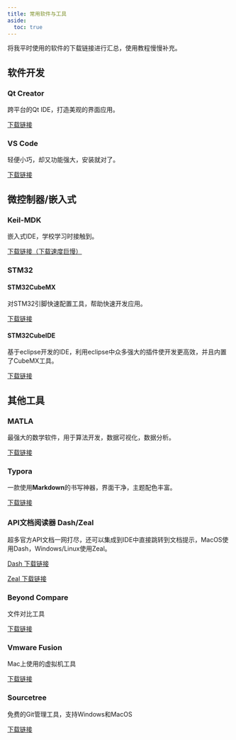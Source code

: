 ```yaml
---
title: 常用软件与工具
aside:
  toc: true
---
```


将我平时使用的软件的下载链接进行汇总，使用教程慢慢补充。

<!--more-->

## 软件开发

### Qt Creator

跨平台的Qt IDE，打造美观的界面应用。

[下载链接](https://download.qt.io/archive/)

### VS Code

轻便小巧，却又功能强大，安装就对了。

[下载链接](https://code.visualstudio.com)

## 微控制器/嵌入式

### Keil-MDK

嵌入式IDE，学校学习时接触到。

[下载链接（下载速度巨慢）](http://www2.keil.com/mdk5)

### STM32

#### STM32CubeMX

对STM32引脚快速配置工具，帮助快速开发应用。 

[下载链接](https://my.st.com/content/my_st_com/en/products/development-tools/software-development-tools/stm32-software-development-tools/stm32-configurators-and-code-generators/stm32cubemx.html)

#### STM32CubeIDE

基于eclipse开发的IDE，利用eclipse中众多强大的插件使开发更高效，并且内置了CubeMX工具。

[下载链接](https://my.st.com/content/my_st_com/en/products/development-tools/software-development-tools/stm32-software-development-tools/stm32-ides/stm32cubeide.html)

## 其他工具

### MATLA

最强大的数学软件，用于算法开发，数据可视化，数据分析。

[下载链接](https://ww2.mathworks.cn/downloads/web_downloads/)

### Typora

一款使用**Markdown**的书写神器，界面干净，主题配色丰富。

[下载链接](https://www.typora.io)

### API文档阅读器 Dash/Zeal

超多官方API文档一网打尽，还可以集成到IDE中直接跳转到文档提示，MacOS使用Dash，Windows/Linux使用Zeal。

[Dash 下载链接](https://kapeli.com/dash)

[Zeal 下载链接](https://zealdocs.org)

### Beyond Compare

文件对比工具

[下载链接](http://www.scootersoftware.com/download.php)

### Vmware Fusion

Mac上使用的虚拟机工具

[下载链接](https://www.vmware.com/products/fusion/fusion-evaluation.html)

### Sourcetree

免费的Git管理工具，支持Windows和MacOS

[下载链接](https://www.sourcetreeapp.com)